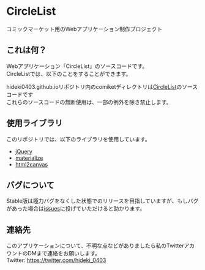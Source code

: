 # CircleList
コミックマーケット用のWebアプリケーション制作プロジェクト
## これは何？
Webアプリケーション「CircleList」のソースコードです。  
CircleListでは、以下のことをすることができます。  

hideki0403.github.ioリポジトリ内のcomiketディレクトリは[CircleList](https://hideki0403.github.io/comiket/)のソースコードです  
これらのソースコードの無断使用は、一部の例外を除き禁止します。
## 使用ライブラリ
このリポジトリでは、以下のライブラリを使用しています。  
- [jQuery](https://github.com/jquery/jquery)
- [materialize](https://github.com/Dogfalo/materialize)
- [html2canvas](https://github.com/niklasvh/html2canvas)
## バグについて
Stable版は極力バグをなくした状態でのリリースを目指していますが、もしバグがあった場合は[issues](https://github.com/hideki0403/hideki0403.github.io/issues)に投げていただけると助かります。  
## 連絡先
このアプリケーションについて、不明な点などがありましたら私のTwitterアカウントのDMまで連絡をお願いします。  
Twitter: https://twitter.com/hideki_0403